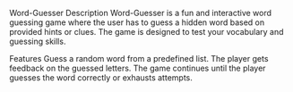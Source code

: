 Word-Guesser
Description
Word-Guesser is a fun and interactive word guessing game where the user has to guess a hidden word based on provided hints or clues. The game is designed to test your vocabulary and guessing skills.

Features
Guess a random word from a predefined list.
The player gets feedback on the guessed letters.
The game continues until the player guesses the word correctly or exhausts attempts.
